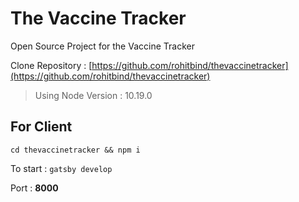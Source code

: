 # The Vaccine Tracker
Open Source Project for the Vaccine Tracker

Clone Repository : [https://github.com/rohitbind/thevaccinetracker](https://github.com/rohitbind/thevaccinetracker)

> Using Node Version : 10.19.0

## For Client
``cd thevaccinetracker && npm i``

To start : ``gatsby develop``

Port : **8000**

